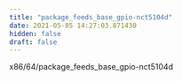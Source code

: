 ```yaml
---
title: "package_feeds_base_gpio-nct5104d"
date: 2021-05-05 14:27:03.871430
hidden: false
draft: false
---
```


x86/64/package_feeds_base_gpio-nct5104d


